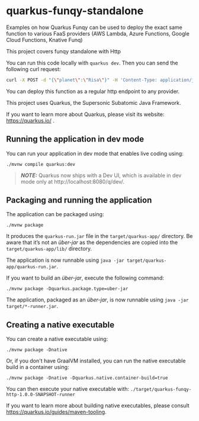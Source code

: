 # quarkus-funqy-standalone

Examples on how Quarkus Funqy can be used to deploy the exact same function to various FaaS providers (AWS Lambda, Azure Functions, Google Cloud Functions, Knative Funq)

This project covers funqy standalone with Http

You can run this code locally with `quarkus dev`.  Then you can send the following curl request:

```bash
curl -X POST -d "{\"planet\":\"Risa\"}" -H 'Content-Type: application/json' http://localhost:8080/api/LandingRequest
```

You can deploy this function as a regular http endpoint to any provider.



This project uses Quarkus, the Supersonic Subatomic Java Framework.

If you want to learn more about Quarkus, please visit its website: https://quarkus.io/ .

## Running the application in dev mode

You can run your application in dev mode that enables live coding using:
```shell script
./mvnw compile quarkus:dev
```

> **_NOTE:_**  Quarkus now ships with a Dev UI, which is available in dev mode only at http://localhost:8080/q/dev/.

## Packaging and running the application

The application can be packaged using:
```shell script
./mvnw package
```
It produces the `quarkus-run.jar` file in the `target/quarkus-app/` directory.
Be aware that it’s not an _über-jar_ as the dependencies are copied into the `target/quarkus-app/lib/` directory.

The application is now runnable using `java -jar target/quarkus-app/quarkus-run.jar`.

If you want to build an _über-jar_, execute the following command:
```shell script
./mvnw package -Dquarkus.package.type=uber-jar
```

The application, packaged as an _über-jar_, is now runnable using `java -jar target/*-runner.jar`.

## Creating a native executable

You can create a native executable using: 
```shell script
./mvnw package -Dnative
```

Or, if you don't have GraalVM installed, you can run the native executable build in a container using: 
```shell script
./mvnw package -Dnative -Dquarkus.native.container-build=true
```

You can then execute your native executable with: `./target/quarkus-funqy-http-1.0.0-SNAPSHOT-runner`

If you want to learn more about building native executables, please consult https://quarkus.io/guides/maven-tooling.


